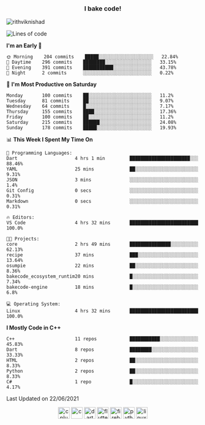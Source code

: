 <h3 align="center">I bake code!</h3>

<p align="left"> <img src="https://komarev.com/ghpvc/?username=rithviknishad" alt="rithviknishad" /> </p>

<!--START_SECTION:waka-->
![Lines of code](https://img.shields.io/badge/From%20Hello%20World%20I%27ve%20Written-694696%20lines%20of%20code-blue)

**I'm an Early 🐤** 

```text
🌞 Morning    204 commits    █████░░░░░░░░░░░░░░░░░░░░   22.84% 
🌆 Daytime    296 commits    ████████░░░░░░░░░░░░░░░░░   33.15% 
🌃 Evening    391 commits    ███████████░░░░░░░░░░░░░░   43.78% 
🌙 Night      2 commits      ░░░░░░░░░░░░░░░░░░░░░░░░░   0.22%

```
📅 **I'm Most Productive on Saturday** 

```text
Monday       100 commits    ██░░░░░░░░░░░░░░░░░░░░░░░   11.2% 
Tuesday      81 commits     ██░░░░░░░░░░░░░░░░░░░░░░░   9.07% 
Wednesday    64 commits     █░░░░░░░░░░░░░░░░░░░░░░░░   7.17% 
Thursday     155 commits    ████░░░░░░░░░░░░░░░░░░░░░   17.36% 
Friday       100 commits    ██░░░░░░░░░░░░░░░░░░░░░░░   11.2% 
Saturday     215 commits    ██████░░░░░░░░░░░░░░░░░░░   24.08% 
Sunday       178 commits    █████░░░░░░░░░░░░░░░░░░░░   19.93%

```


📊 **This Week I Spent My Time On** 

```text
💬 Programming Languages: 
Dart                     4 hrs 1 min         ██████████████████████░░░   88.46% 
YAML                     25 mins             ██░░░░░░░░░░░░░░░░░░░░░░░   9.31% 
JSON                     3 mins              ░░░░░░░░░░░░░░░░░░░░░░░░░   1.4% 
Git Config               0 secs              ░░░░░░░░░░░░░░░░░░░░░░░░░   0.31% 
Markdown                 0 secs              ░░░░░░░░░░░░░░░░░░░░░░░░░   0.31%

🔥 Editors: 
VS Code                  4 hrs 32 mins       █████████████████████████   100.0%

🐱‍💻 Projects: 
core                     2 hrs 49 mins       ███████████████░░░░░░░░░░   62.13% 
recipe                   37 mins             ███░░░░░░░░░░░░░░░░░░░░░░   13.64% 
osumpie                  22 mins             ██░░░░░░░░░░░░░░░░░░░░░░░   8.36% 
bakecode_ecosystem_runtim20 mins             █░░░░░░░░░░░░░░░░░░░░░░░░   7.34% 
bakecode-engine          18 mins             █░░░░░░░░░░░░░░░░░░░░░░░░   6.8%

💻 Operating System: 
Linux                    4 hrs 32 mins       █████████████████████████   100.0%

```

**I Mostly Code in C++** 

```text
C++                      11 repos            ███████████░░░░░░░░░░░░░░   45.83% 
Dart                     8 repos             ████████░░░░░░░░░░░░░░░░░   33.33% 
HTML                     2 repos             ██░░░░░░░░░░░░░░░░░░░░░░░   8.33% 
Python                   2 repos             ██░░░░░░░░░░░░░░░░░░░░░░░   8.33% 
C#                       1 repo              █░░░░░░░░░░░░░░░░░░░░░░░░   4.17%

```



 Last Updated on 22/06/2021
<!--END_SECTION:waka-->

<p align="center">
  <img src="https://devicons.github.io/devicon/devicon.git/icons/cplusplus/cplusplus-original.svg" alt="cplusplus" width="30" height="30"/>
  <img src="https://devicons.github.io/devicon/devicon.git/icons/c/c-original.svg" alt="c" width="30" height="30"/>
  <img src="https://www.vectorlogo.zone/logos/dartlang/dartlang-icon.svg" alt="dart" width="30" height="30"/>
  <img src="https://www.vectorlogo.zone/logos/flutterio/flutterio-icon.svg" alt="flutter" width="30" height="30"/> 
  <img src="https://www.vectorlogo.zone/logos/firebase/firebase-icon.svg" alt="firebase" width="30" height="30"/> 
  <img src="https://devicons.github.io/devicon/devicon.git/icons/python/python-original.svg" alt="python" width="30" height="30"/> 
  <img src="https://devicons.github.io/devicon/devicon.git/icons/linux/linux-original.svg" alt="linux" width="30" height="30"/> 
</p>
